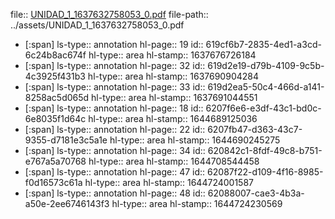 file:: [UNIDAD_1_1637632758053_0.pdf](../assets/UNIDAD_1_1637632758053_0.pdf)
file-path:: ../assets/UNIDAD_1_1637632758053_0.pdf

- [:span]
  ls-type:: annotation
  hl-page:: 19
  id:: 619cf6b7-2835-4ed1-a3cd-6c24b8ac674f
  hl-type:: area
  hl-stamp:: 1637676726184
- [:span]
  ls-type:: annotation
  hl-page:: 32
  id:: 619d2e19-d79b-4109-9c5b-4c3925f431b3
  hl-type:: area
  hl-stamp:: 1637690904284
- [:span]
  ls-type:: annotation
  hl-page:: 33
  id:: 619d2ea5-50c4-466d-a141-8258ac5d065d
  hl-type:: area
  hl-stamp:: 1637691044551
- [:span]
  ls-type:: annotation
  hl-page:: 18
  id:: 6207f6e6-e3df-43c1-bd0c-6e8035f1d64c
  hl-type:: area
  hl-stamp:: 1644689125036
- [:span]
  ls-type:: annotation
  hl-page:: 22
  id:: 6207fb47-d363-43c7-9355-d7181e3c5a1e
  hl-type:: area
  hl-stamp:: 1644690245275
- [:span]
  ls-type:: annotation
  hl-page:: 34
  id:: 620842c1-8fdf-49c8-b751-e767a5a70768
  hl-type:: area
  hl-stamp:: 1644708544458
- [:span]
  ls-type:: annotation
  hl-page:: 47
  id:: 62087f22-d109-4f16-8985-f0d16573c61a
  hl-type:: area
  hl-stamp:: 1644724001587
- [:span]
  ls-type:: annotation
  hl-page:: 48
  id:: 62088007-cae3-4b3a-a50e-2ee6746143f3
  hl-type:: area
  hl-stamp:: 1644724230569